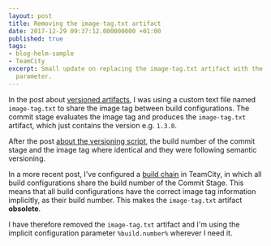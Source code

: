 ```yaml
---
layout: post
title: Removing the image-tag.txt artifact
date: 2017-12-29 09:37:12.000000000 +01:00
published: true
tags:
- blog-helm-sample
- TeamCity
excerpt: Small update on replacing the image-tag.txt artifact with the implicit build.number
  parameter.
---
```


In the post about <a href="{{ site.baseurl }}/2017/12/02/cd-with-helm-part-5-versioned-artifacts.html">versioned artifacts</a>, I was using a custom text file named <code>image-tag.txt</code> to share the image tag between build configurations. The commit stage evaluates the image tag and produces the <code>image-tag.txt</code> artifact, which just contains the version e.g. <code>1.3.0</code>.

After the post <a href="{{ site.baseurl }}/2017/12/20/one-script-to-version-all.html">about the versioning script</a>, the build number of the commit stage and the image tag where identical and they were following semantic versioning.

In a more recent post, I've configured a <a href="{{ site.baseurl }}/2017/12/27/build-chains-in-teamcity.html">build chain</a> in TeamCity, in which all build configurations share the build number of the Commit Stage. This means that all build configurations have the correct image tag information implicitly, as their build number. This makes the <code>image-tag.txt</code> artifact <strong>obsolete</strong>.

I have therefore removed the <code>image-tag.txt</code> artifact and I'm using the implicit configuration parameter <code>%build.number%</code> wherever I need it.
